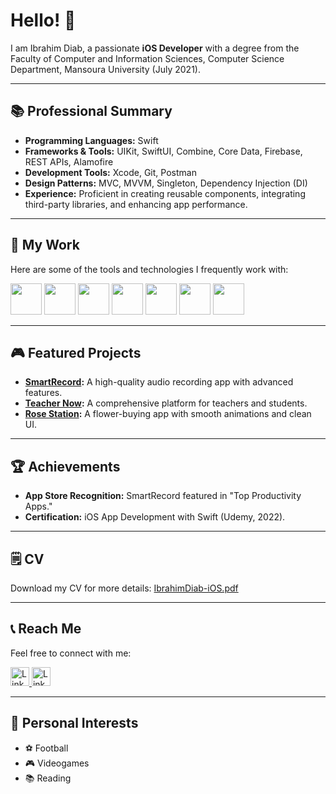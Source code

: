 # Hello! 👋

I am Ibrahim Diab, a passionate **iOS Developer** with a degree from the Faculty of Computer and Information Sciences, Computer Science Department, Mansoura University (July 2021). 

---

## 📚 Professional Summary
- **Programming Languages:** Swift
- **Frameworks & Tools:** UIKit, SwiftUI, Combine, Core Data, Firebase, REST APIs, Alamofire
- **Development Tools:** Xcode, Git, Postman
- **Design Patterns:** MVC, MVVM, Singleton, Dependency Injection (DI)
- **Experience:** Proficient in creating reusable components, integrating third-party libraries, and enhancing app performance.

---

## 💼 My Work
Here are some of the tools and technologies I frequently work with:

<img src="https://user-images.githubusercontent.com/61358381/198679051-1ac6fe2c-1453-41ef-88d5-3dab092c3e0f.png" width="50" height="50" /> <t/>
 <img src="https://img.icons8.com/color/512/swiftui.png" width="50" height="50" />
 <img src="https://user-images.githubusercontent.com/61358381/198678168-101c45d7-5aee-48b1-9ad3-72c2c60f1d89.png" width="50" height="50" />  <t/>
 <img src="https://user-images.githubusercontent.com/61358381/198678179-fc580d8a-5b9a-490a-ba30-c8323567b218.png" width="50" height="50" />
  <img src="https://user-images.githubusercontent.com/61358381/198679303-69ffba67-ac4b-4c2d-8ef5-75e3073fc990.png" width="50" height="50" /> 
   <img src="https://user-images.githubusercontent.com/61358381/198678189-8238fcfe-9a00-4bdb-b1e8-7fa4caa4e3cf.png" width="50" height="50" />
   <img src="https://www.npmjs.com/npm-avatar/eyJhbGciOiJIUzI1NiIsInR5cCI6IkpXVCJ9.eyJhdmF0YXJVUkwiOiJodHRwczovL3MuZ3JhdmF0YXIuY29tL2F2YXRhci85YjQwMDgyYjhjY2FjZTk5NDM4ZGNjMWNiNTQ3MGZkYz9zaXplPTQ5NiZkZWZhdWx0PXJldHJvIn0.XnssU9mpuy1FunPJp8LQXwM48d-a6MouO3nITzDoCOI" width="50" height="50" />

---

## 🎮 Featured Projects
- **[SmartRecord](https://apps.apple.com/eg/app/smartrecord/id6468998582):** A high-quality audio recording app with advanced features.
- **[Teacher Now](https://github.com/ibrahimdiab/TeacherNow):** A comprehensive platform for teachers and students.
- **[Rose Station](https://github.com/ibrahimdiab/RoseStation):** A flower-buying app with smooth animations and clean UI.

---

## 🏆 Achievements
- **App Store Recognition:** SmartRecord featured in "Top Productivity Apps."
- **Certification:** iOS App Development with Swift (Udemy, 2022).

---

## 🗒 CV
Download my CV for more details:
[IbrahimDiab-iOS.pdf](https://github.com/user-attachments/files/18277590/IbrahimDiab-iOS.pdf)

---

## 📞 Reach Me
Feel free to connect with me:

 <a href="ibrahimdiab011@gmail.com">
         <img alt="Linkedin" src="https://user-images.githubusercontent.com/61358381/198680726-c6331b2f-e3c9-4972-9d27-4e58ce4cebaf.png"
         width=30" height="30">
      </a> 
            <a href="https://www.linkedin.com/in/ibrahim-diab7/">
         <img alt="Linkedin" src="https://user-images.githubusercontent.com/61358381/198680720-6a7cce56-a66d-4383-b8c0-f1d3ee81cf0f.png"
         width=30" height="30">
      </a>
      
---


## 🎨 Personal Interests
- ⚽ Football
- 🎮 Videogames
- 📚 Reading
